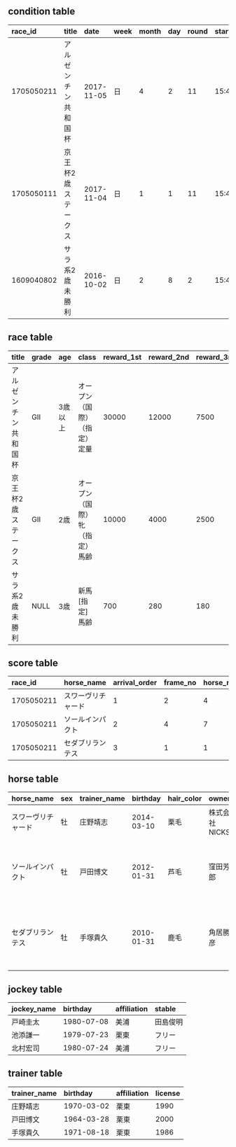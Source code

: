 ## condition table
|**race_id**|title|date|week|month|day|round|start_time|weather|ground|
|:---|:---|:---|:---|:---|:---|:---|:---|:---|:---|
|1705050211|アルゼンチン共和国杯|2017-11-05|日|4|2|11|15:40|晴|良|
|1705050111|京王杯2歳ステークス|2017-11-04|日|1|1|11|15:40|曇|良|
|1609040802|サラ系2歳未勝利|2016-10-02|日|2|8|2|15:40|曇|稍重|


## race table
|**title**|grade|age|class|reward_1st|reward_2nd|reward_3rd|reward_4th|reward_5th|location|surface|clockwise|distance|
|:---|:---|:---|:---|:---|:---|:---|:---|:---|:---|:---|:---|:---|
|アルゼンチン共和国杯|GII|3歳以上|オープン （国際）（指定） 定量|30000|12000|7500|4500|3000|東京|芝|左|2500|
|京王杯2歳ステークス|GII|2歳|オープン （国際） 牝 （指定） 馬齢|10000|4000|2500|1500|1000|東京|芝|左|1400|
|サラ系2歳未勝利|NULL|3歳|新馬 [指定] 馬齢|700|280|180|110|70|阪神|芝|右|2000|


## score table
|**race_id**|**horse_name**|arrival_order|frame_no|horse_no|age|horse_weight|horse_weight_diff|blinker|time|arrival_diff|passing_order_1st|passing_order_2nd|passing_order_3rd|passing_order_4th|last3f_time|jockey_name|jockey_weight|popularity|odds|
|:---|:---|:---|:---|:---|:---|:---|:---|:---|:---|:---|:---|:---|:---|:---|:---|:---|:---|:---|:---|
|1705050211|スワーヴリチャード|1|2|4|3|502|+34|0|2.30.0|NULL|06|06|07|07|35|M.デムーロ|56|1|2|
|1705050211|ソールインパクト|2|4|7|5|490|-3|1|2.30.4|1/2馬身|11|11|11|11|35.5|福永祐一|53|7|19.5|
|1705050211|セダブリランテス|3|1|1|3|514|+10|0|2.30.6|クビ|16|16|15|14|35.8|戸崎圭太|54|3|7.5|


## horse table
|**horse_name**|sex|trainer_name|birthday|hair_color|owner|farmer|origin|blood_male|blood_female|
|:---|:---|:---|:---|:---|:---|:---|:---|:---|:---|
|スワーヴリチャード|牡|庄野靖志|2014-03-10|栗毛|株式会社 NICKS|ノーザンファーム|安平町|ディープインパクト|ソラリア|
|ソールインパクト|牡|戸田博文|2012-01-31|芦毛|窪田芳郎|(有)社台コーポレーション白老ファーム|日高町|デアリングタクト|マカヒキ|
|セダブリランテス|牡|手塚貴久|2010-01-31|鹿毛|角居勝彦|金子真人ホールディングス 株式会社|千歳市|オルフェーヴル|キングカメハメハ|


## jockey table
|**jockey_name**|birthday|affiliation|stable|
|:---|:---|:---|:---|
|戸崎圭太|1980-07-08|美浦|田島俊明|
|池添謙一|1979-07-23|栗東|フリー|
|北村宏司|1980-07-24|美浦|フリー|


## trainer table
|**trainer_name**|birthday|affiliation|license|
|:---|:---|:---|:---|
|庄野靖志|1970-03-02|栗東|1990|
|戸田博文|1964-03-28|栗東|2000|
|手塚貴久|1971-08-18|栗東|1986|